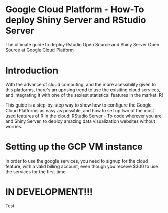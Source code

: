 # Google Cloud Platform - How-To deploy Shiny Server and RStudio Server
The ultimate guide to deploy Rstudio Open Source and Shiny Server Open Source at Google Cloud Platform

# Introduction
With the advance of cloud computing, and the more acessibility given to this platforms, there's an uprising trend to use the exisiting cloud services, and integrating it with one of the sexiest statistical features in the market: R!

This guide is a step-by-step way to show how to configure the Google Cloud Platforms as easy as possible, and how to set up two of the most used features of R in the cloud: RStudio Server - To code wherever you are, and Shiny Server, to deploy amazing data visualization websites without worries.

# Setting up the GCP VM instance
In order to use the google services, you need to signup for the cloud feature, with a valid billing account, even though you receive $300 to use the services for the first time.

# IN DEVELOPMENT!!!
Test